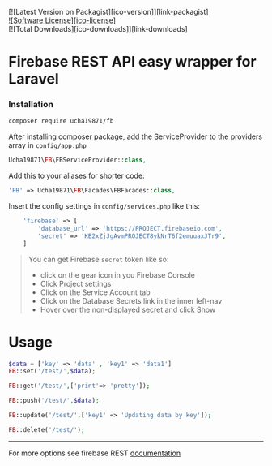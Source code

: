 [![Latest Version on Packagist][ico-version]][link-packagist]    
[![Software License][ico-license]](LICENSE)    
[![Total Downloads][ico-downloads]][link-downloads]    

# Firebase REST API easy wrapper for Laravel

### Installation

```bash
composer require ucha19871/fb
```
After installing composer package, add the ServiceProvider to the providers array in `config/app.php`

```php
Ucha19871\FB\FBServiceProvider::class,
```

Add this to your aliases for shorter code:

```php
'FB' => Ucha19871\FB\Facades\FBFacades::class,
```

Insert the config settings in `config/services.php` like this:

```php
    'firebase' => [
        'database_url' => 'https://PROJECT.firebaseio.com',
        'secret' => 'KB2xZjJgAvmPROJECT8ykNrT6f2emuuaxJTr9',
    ]
```

> You can get Firebase `secret` token like so:
> - click on the gear icon in you Firebase Console
> - Click Project settings
> - Click on the Service Account tab
> - Click on the Database Secrets link in the inner left-nav
> - Hover over the non-displayed secret and click Show

# Usage

```php
$data = ['key' => 'data' , 'key1' => 'data1']
FB::set('/test/',$data); 

FB::get('/test/',['print'=> 'pretty']);

FB::push('/test/',$data); 

FB::update('/test/',['key1' => 'Updating data by key']); 

FB::delete('/test/'); 
```

----
For more options see firebase REST [documentation](https://firebase.google.com/docs/database/rest/start) 







